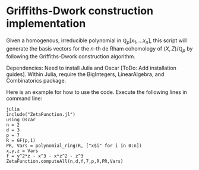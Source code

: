 # Griffiths-Dwork construction implementation

Given a homogenous, irreducible polynomial in $\mathbb{Q}_p[x_1, ... x_n]$, this script will generate the basis vectors for the $n$-th de Rham cohomology of $(X, Z)/\mathbb{Q}_p$ by following the Griffiths-Dwork construction algorithm.

Dependencies: Need to install Julia and Oscar [ToDo: Add installation guides]. Within Julia, require the BigIntegers, LinearAlgebra, and Combinatorics package.

Here is an example for how to use the code. Execute the following lines in command line:  
```
julia
include("ZetaFunction.jl")
using Oscar
n = 2
d = 3
p = 7
R = GF(p,1)
PR, Vars = polynomial_ring(R, ["x$i" for i in 0:n])
x,y,z = Vars
f = y^2*z - x^3 - x*z^2 - z^3
ZetaFunction.computeAll(n,d,f,7,p,R,PR,Vars)
```